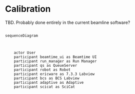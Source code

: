 
# Calibration

TBD.  Probably done entirely in the current beamline software?

``` mermaid

sequenceDiagram



    actor User
    participant beamtime_ui as Beamtime UI
    participant run_manager as Run Manager
    participant qs as QueueServer
    participant robot as Robot
    participant ericware as 7.3.3 Labview
    participant bcs as BCS Labview
    participant adaptive as Adaptive
    participant scicat as SciCat



```

